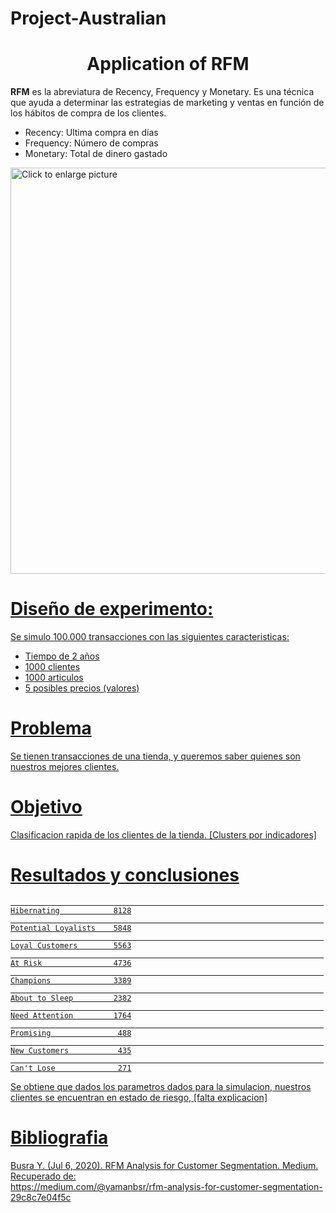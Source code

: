 # Project-Australian

# <center> Application of RFM

**RFM** es la abreviatura de Recency, Frequency y Monetary. 
Es una técnica que ayuda a determinar las estrategias de marketing y ventas en función de los hábitos de compra de los clientes.
  
  * Recency: Ultima compra en días
  * Frequency: Número de compras
  * Monetary: Total de dinero gastado
  
<a href="https://drive.google.com/uc?export=view&id=1reVlQHim8OTvoKDjDj68ktt3b-Rg_Upl"><img src="https://drive.google.com/uc?export=view&id=1reVlQHim8OTvoKDjDj68ktt3b-Rg_Upl" style="width: 650px; max-width: 100%; height: auto" title="Click to enlarge picture"/>
  
# Diseño de experimento:

Se simulo 100.000 transacciones con las siguientes caracteristicas:
  
   * Tiempo de 2 años
   * 1000 clientes
   * 1000 articulos
   * 5 posibles precios (valores)
  
# Problema

Se tienen transacciones de una tienda, y queremos saber quienes son nuestros mejores clientes.
  
# Objetivo
 
Clasificacion rapida de los clientes de la tienda. [Clusters por indicadores]
  
# Resultados y conclusiones

                                                                          Hibernating            8128
                                                                          Potential Loyalists    5848
                                                                          Loyal Customers        5563
                                                                          At Risk                4736
                                                                          Champions              3389
                                                                          About to Sleep         2382
                                                                          Need Attention         1764
                                                                          Promising               488
                                                                          New Customers           435
                                                                          Can't Lose              271
  
Se obtiene que dados los parametros dados para la simulacion, nuestros clientes se encuentran en estado de riesgo,  [falta explicacion]
  
# Bibliografia
 
Busra Y. (Jul 6, 2020). RFM Analysis for Customer Segmentation. Medium. Recuperado de:  
https://medium.com/@yamanbsr/rfm-analysis-for-customer-segmentation-29c8c7e04f5c
